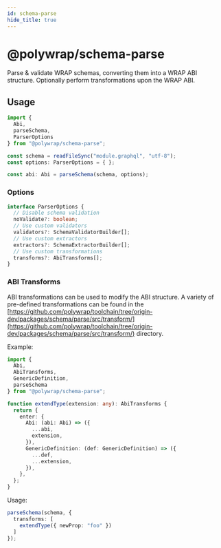 ```yaml
---
id: schema-parse
hide_title: true
---
```


# @polywrap/schema-parse

Parse & validate WRAP schemas, converting them into a WRAP ABI structure. Optionally perform transformations upon the WRAP ABI.

## Usage
```typescript
import {
  Abi,
  parseSchema,
  ParserOptions
} from "@polywrap/schema-parse";

const schema = readFileSync("module.graphql", "utf-8");
const options: ParserOptions = { };

const abi: Abi = parseSchema(schema, options);
```

### Options
```typescript
interface ParserOptions {
  // Disable schema validation
  noValidate?: boolean;
  // Use custom validators
  validators?: SchemaValidatorBuilder[];
  // Use custom extractors
  extractors?: SchemaExtractorBuilder[];
  // Use custom transformations
  transforms?: AbiTransforms[];
}
```

### ABI Transforms
ABI transformations can be used to modify the ABI structure. A variety of pre-defined transformations can be found in the [https://github.com/polywrap/toolchain/tree/origin-dev/packages/schema/parse/src/transform/](https://github.com/polywrap/toolchain/tree/origin-dev/packages/schema/parse/src/transform/) directory.

Example:
```typescript
import {
  Abi,
  AbiTransforms,
  GenericDefinition,
  parseSchema
} from "@polywrap/schema-parse";

function extendType(extension: any): AbiTransforms {
  return {
    enter: {
      Abi: (abi: Abi) => ({
        ...abi,
        extension,
      }),
      GenericDefinition: (def: GenericDefinition) => ({
        ...def,
        ...extension,
      }),
    },
  };
}
```

Usage:
```typescript
parseSchema(schema, {
  transforms: [
    extendType({ newProp: "foo" })
  ]
});
```
